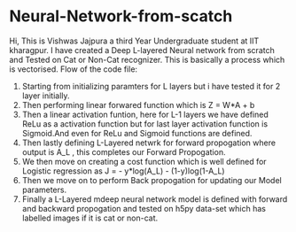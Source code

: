 # Neural-Network-from-scatch
Hi, This is Vishwas Jajpura a third Year Undergraduate student at IIT kharagpur.
I have created a Deep L-layered Neural network from scratch and Tested on Cat or Non-Cat recognizer.
This is basically a process which is vectorised.
Flow of the code file:
1. Starting from initializing paramters for L layers but i have tested it for 2 layer initially.
2. Then performing linear forwared function which is Z = W*A + b
3. Then a linear activation funtion, here for L-1 layers we have defined ReLu as a activation function but for last 
   layer activation function is Sigmoid.And even for ReLu and Sigmoid functions are defined.
4. Then lastly defining L-Layered netwrk for forward propogation where output is A_L , this completes our Forward 
   Propogation.
5. We then move on creating a cost function which is well defined for Logistic regression as
   J = - y*log(A_L) - (1-y)log(1-A_L)
6. Then we move on to perform Back propogation for updating our Model parameters.
7. Finally a L-Layered mdeep neural network model is defined with forward and backward propogation and tested on 
   h5py data-set which has labelled images if it is cat or non-cat.

